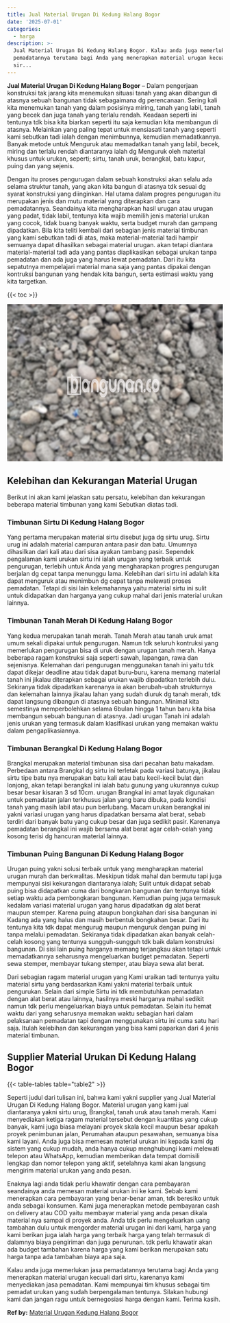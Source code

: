 ```yaml
---
title: Jual Material Urugan Di Kedung Halang Bogor
date: '2025-07-01'
categories:
  - harga
description: >-
  Jual Material Urugan Di Kedung Halang Bogor. Kalau anda juga memerlukan jasa
  pemadatannya terutama bagi Anda yang menerapkan material urugan kecuali dari
  sir...
---
```


**Jual Material Urugan Di Kedung Halang Bogor** – Dalam pengerjaan konstruksi tak jarang kita menemukan situasi tanah yang akan dibangun di atasnya sebuah bangunan tidak sebagaimana dg perencanaan. Sering kali kita menemukan tanah yang dalam posisinya miring, tanah yang labil, tanah yang becek dan juga tanah yang terlalu rendah. Keadaan seperti ini tentunya tdk bisa kita biarkan seperti itu saja kemudian kita membangun di atasnya. Melainkan yang paling tepat untuk mensiasati tanah yang seperti kami sebutkan tadi ialah dengan menimbunnya, kemudian memadatkannya. Banyak metode untuk Menguruk atau memadatkan tanah yang labil, becek, miring dan terlalu rendah diantaranya ialah dg Menguruk oleh material khusus untuk urukan, seperti; sirtu, tanah uruk, berangkal, batu kapur, puing dan yang sejenis.

Dengan itu proses pengurugan dalam sebuah konstruksi akan selalu ada selama struktur tanah, yang akan kita bangun di atasnya tdk sesuai dg syarat konstruksi yang diinginkan. Hal utama dalam progres pengurugan itu merupakan jenis dan mutu material yang diterapkan dan cara pemadatannya. Seandainya kita mengharapkan hasil urugan atau urugan yang padat, tidak labil, tentunya kita wajib memilih jenis material urukan yang cocok, tidak buang banyak waktu, serta budget murah dan gampang dipadatkan. Bila kita teliti kembali dari sebagian jenis material timbunan yang kami sebutkan tadi di atas, maka material-material tadi hampir semuanya dapat dihasilkan sebagai material urugan. akan tetapi diantara material-material tadi ada yang pantas diaplikasikan sebagai urukan tanpa pemadatan dan ada juga yang harus lewat pemadatan. Dari itu kita sepatutnya mempelajari material mana saja yang pantas dipakai dengan kontruksi bangunan yang hendak kita bangun, serta estimasi waktu yang kita targetkan.

{{< toc >}}

![Jual Material Urugan Di Kedung Halang Bogor](/images/jual-urugan-22.png)

## Kelebihan dan Kekurangan Material Urugan

Berikut ini akan kami jelaskan satu persatu, kelebihan dan kekurangan beberapa material timbunan yang kami Sebutkan diatas tadi.

### Timbunan Sirtu Di Kedung Halang Bogor

Yang pertama merupakan material sirtu disebut juga dg sirtu urug. Sirtu urug ini adalah material campuran antara pasir dan batu. Umumnya dihasilkan dari kali atau dari sisa ayakan tambang pasir. Sependek pengalaman kami urukan sirtu ini ialah urugan yang terbaik untuk pengurugan, terlebih untuk Anda yang mengharapkan progres pengurugan berjalan dg cepat tanpa menunggu lama. Kelebihan dari sirtu ini adalah kita dapat menguruk atau menimbun dg cepat tanpa melewati proses pemadatan. Tetapi di sisi lain kelemahannya yaitu material sirtu ini sulit untuk didapatkan dan harganya yang cukup mahal dari jenis material urukan lainnya.

### Timbunan Tanah Merah Di Kedung Halang Bogor

Yang kedua merupakan tanah merah. Tanah Merah atau tanah uruk amat umum sekali dipakai untuk pengurugan. Namun tdk seluruh kontruksi yang memerlukan pengurugan bisa di uruk dengan urugan tanah merah. Hanya beberapa ragam konstruksi saja seperti sawah, lapangan, rawa dan sejenisnya. Kelemahan dari pengurugan menggunakan tanah ini yaitu tdk dapat dikejar deadline atau tidak dapat buru-buru, karena memang material tanah ini jikalau diterapkan sebagai urukan wajib dipadatkan terlebih dulu. Sekiranya tidak dipadatkan karenanya ia akan berubah-ubah strukturnya dan kelemahan lainnya jikalau lahan yang sudah diuruk dg tanah merah, tdk dapat langsung dibangun di atasnya sebuah bangunan. Minimal kita semestinya memperbolehkan selama 6bulan hingga 1 tahun baru kita bisa membangun sebuah bangunan di atasnya. Jadi urugan Tanah ini adalah jenis urukan yang termasuk dalam klasifikasi urukan yang memakan waktu dalam pengaplikasiannya.

### Timbunan Berangkal Di Kedung Halang Bogor

Brangkal merupakan material timbunan sisa dari pecahan batu makadam. Perbedaan antara Brangkal dg sirtu ini terletak pada variasi batunya, jikalau sirtu tipe batu nya merupakan batu kali atau batu kecil-kecil bulat dan lonjong, akan tetapi berangkal ini ialah batu gunung yang ukurannya cukup besar besar kisaran 3 sd 10cm. urugan Brangkal ini amat layak digunakan untuk pemadatan jalan terkhusus jalan yang baru dibuka, pada kondisi tanah yang masih labil atau pun berlubang. Macam urukan berangkal ini yakni variasi urugan yang harus dipadatkan bersama alat berat, sebab terdiri dari banyak batu yang cukup besar dan juga sedikit pasir. Karenanya pemadatan berangkal ini wajib bersama alat berat agar celah-celah yang kosong terisi dg hancuran material lainnya.

### Timbunan Puing Bangunan Di Kedung Halang Bogor

Urugan puing yakni solusi terbaik untuk yang mengharapkan material urugan murah dan berkwalitas. Meskipun tidak mahal dan bermutu tapi juga mempunyai sisi kekurangan diantaranya ialah; Sulit untuk didapat sebab puing bisa didapatkan cuma dari bongkaran bangunan dan tentunya tidak setiap waktu ada pembongkaran bangunan. Kemudian puing juga termasuk kedalam variasi material urugan yang harus dipadatkan dg alat berat maupun stemper. Karena puing ataupun bongkahan dari sisa bangunan ini Kadang ada yang halus dan masih berbentuk bongkahan besar. Dari itu tentunya kita tdk dapat mengurug maupun menguruk dengan puing ini tanpa melalui pemadatan. Sekiranya tidak dipadatkan akan banyak celah-celah kosong yang tentunya sungguh-sungguh tdk baik dalam konstruksi bangunan. Di sisi lain puing harganya memang terjangkau akan tetapi untuk memadatkannya seharusnya mengeluarkan budget pemadatan. Seperti sewa stemper, membayar tukang stemper, atau biaya sewa alat berat.

Dari sebagian ragam material urugan yang Kami uraikan tadi tentunya yaitu material sirtu yang berdasarkan Kami yakni material terbaik untuk pengurukan. Selain dari simple Sirtu ini tdk membutuhkan pemadatan dengan alat berat atau lainnya, hasilnya meski harganya mahal sedikit namun tdk perlu mengeluarkan biaya untuk pemadatan. Selain itu hemat waktu dari yang seharusnya memakan waktu sebagian hari dalam pelaksanaan pemadatan tapi dengan menggunakan sirtu ini cuma satu hari saja. Itulah kelebihan dan kekurangan yang bisa kami paparkan dari 4 jenis material timbunan.

## Supplier Material Urukan Di Kedung Halang Bogor

{{< table-tables table="table2" >}}

Seperti judul dari tulisan ini, bahwa kami yakni supplier yang Jual Material Urugan Di Kedung Halang Bogor. Material urugan yang kami jual diantaranya yakni sirtu urug, Brangkal, tanah uruk atau tanah merah. Kami menyediakan ketiga ragam material tersebut dengan kuantitas yang cukup banyak, kami juga biasa melayani proyek skala kecil maupun besar apakah proyek penimbunan jalan, Perumahan ataupun pesawahan, semuanya bisa kami layani. Anda juga bisa memesan material urukan ini kepada kami dg sistem yang cukup mudah, anda hanya cukup menghubungi kami melewati telepon atau WhatsApp, kemudian memberikan data tempat domisili lengkap dan nomor telepon yang aktif, setelahnya kami akan langsung mengirim material urukan yang anda pesan.

Enaknya lagi anda tidak perlu khawatir dengan cara pembayaran seandainya anda memesan material urukan ini ke kami. Sebab kami menerapkan cara pembayaran yang benar-benar aman, tdk beresiko untuk anda sebagai konsumen. Kami juga menerapkan metode pembayaran cash on delivery atau COD yaitu membayar material yang anda pesan dikala material nya sampai di proyek anda. Anda tdk perlu mengeluarkan uang tambahan dulu untuk mengorder material urugan ini dari kami, harga yang kami berikan juga ialah harga yang terbaik harga yang telah termasuk di dalamnya biaya pengiriman dan juga penurunan. tdk perlu khawatir akan ada budget tambahan karena harga yang kami berikan merupakan satu harga tanpa ada tambahan biaya apa saja.

Kalau anda juga memerlukan jasa pemadatannya terutama bagi Anda yang menerapkan material urugan kecuali dari sirtu, karenanya kami menyediakan jasa pemadatan. Kami mempunyai tim khusus sebagai tim pemadat urukan yang sudah berpengalaman tentunya. Silakan hubungi kami dan jangan ragu untuk bernegosiasi harga dengan kami. Terima kasih.

**Ref by:** [Material Urugan Kedung Halang Bogor](https://id.wikipedia.org/wiki/Material)
